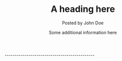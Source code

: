 <p align="center">
  <header>
    <h1>A heading here</h1>
    <p>Posted by John Doe</p>
    <p>Some additional information here</p>
  </header>
</p>
---------------------------------------------

